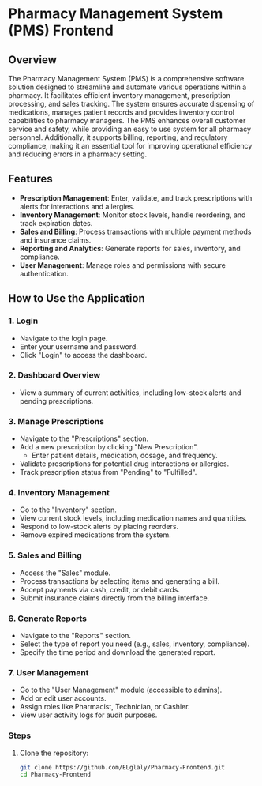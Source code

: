 # Pharmacy Management System (PMS) Frontend

## Overview

The Pharmacy Management System (PMS) is a comprehensive software solution designed to 
streamline and automate various operations within a pharmacy. It facilitates efficient inventory 
management, prescription processing, and sales tracking. The system ensures accurate 
dispensing of medications, manages patient records and provides inventory control capabilities 
to pharmacy managers.  The PMS enhances overall customer service and safety, while providing 
an easy to use system for all pharmacy personnel. Additionally, it supports billing, reporting, and 
regulatory compliance, making it an essential tool for improving operational efficiency and 
reducing errors in a pharmacy setting.

## Features

- **Prescription Management**: Enter, validate, and track prescriptions with alerts for interactions and allergies.  
- **Inventory Management**: Monitor stock levels, handle reordering, and track expiration dates.  
- **Sales and Billing**: Process transactions with multiple payment methods and insurance claims.  
- **Reporting and Analytics**: Generate reports for sales, inventory, and compliance.  
- **User Management**: Manage roles and permissions with secure authentication.  

## How to Use the Application

### 1. **Login**
   - Navigate to the login page.  
   - Enter your username and password.  
   - Click "Login" to access the dashboard.  

### 2. **Dashboard Overview**
   - View a summary of current activities, including low-stock alerts and pending prescriptions.  

### 3. **Manage Prescriptions**
   - Navigate to the "Prescriptions" section.  
   - Add a new prescription by clicking "New Prescription".  
     - Enter patient details, medication, dosage, and frequency.  
   - Validate prescriptions for potential drug interactions or allergies.  
   - Track prescription status from "Pending" to "Fulfilled".  

### 4. **Inventory Management**
   - Go to the "Inventory" section.  
   - View current stock levels, including medication names and quantities.   
   - Respond to low-stock alerts by placing reorders.  
   - Remove expired medications from the system.  

### 5. **Sales and Billing**
   - Access the "Sales" module.  
   - Process transactions by selecting items and generating a bill.  
   - Accept payments via cash, credit, or debit cards.  
   - Submit insurance claims directly from the billing interface.  

### 6. **Generate Reports**
   - Navigate to the "Reports" section.  
   - Select the type of report you need (e.g., sales, inventory, compliance).  
   - Specify the time period and download the generated report.  

### 7. **User Management**
   - Go to the "User Management" module (accessible to admins).  
   - Add or edit user accounts.  
   - Assign roles like Pharmacist, Technician, or Cashier.  
   - View user activity logs for audit purposes.  

### Steps
1. Clone the repository:  
   ```bash
   git clone https://github.com/ELglaly/Pharmacy-Frontend.git
   cd Pharmacy-Frontend
